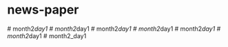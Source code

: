 # news-paper
#   m o n t h 2 _ d a y 1  
 #   m o n t h 2 _ d a y 1  
 #   m o n t h 2 _ d a y 1  
 #   m o n t h 2 _ d a y 1  
 #   m o n t h 2 _ d a y 1  
 #   m o n t h 2 _ d a y 1  
 #   m o n t h 2 _ d a y 1  
 
